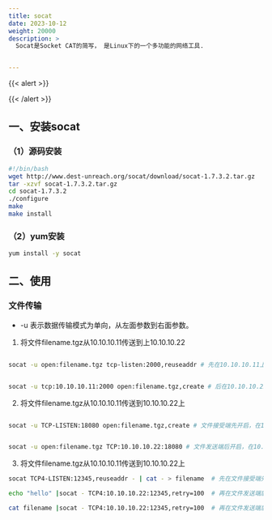 ```yaml
---
title: socat
date: 2023-10-12
weight: 20000
description: >
  Socat是Socket CAT的简写， 是Linux下的一个多功能的网络工具.


---
```


{{< alert >}}

{{< /alert >}}


## 一、安装socat

### （1）源码安装
```bash
#!/bin/bash
wget http://www.dest-unreach.org/socat/download/socat-1.7.3.2.tar.gz
tar -xzvf socat-1.7.3.2.tar.gz
cd socat-1.7.3.2
./configure
make
make install

```
### （2）yum安装

```bash
yum install -y socat
```

## 二、使用




### 文件传输
- -u 表示数据传输模式为单向，从左面参数到右面参数。

1. 将文件filename.tgz从10.10.10.11传送到上10.10.10.22
```bash

socat -u open:filename.tgz tcp-listen:2000,reuseaddr # 先在10.10.10.11上执行


socat -u tcp:10.10.10.11:2000 open:filename.tgz,create # 后在10.10.10.22上执行
```

2. 将文件filename.tgz从10.10.10.11传送到10.10.10.22上
```bash

socat -u TCP-LISTEN:18080 open:filename.tgz,create # 文件接受端先开启，在10.10.10.22上执行


socat -u open:filename.tgz TCP:10.10.10.22:18080 # 文件发送端后开启，在10.10.10.11上执行
```



3. 将文件filename.tgz从10.10.10.11传送到10.10.10.22上

```bash
socat TCP4-LISTEN:12345,reuseaddr - | cat - > filename  # 先在文件接受端先开启，10.10.10.22上执行

echo "hello" |socat - TCP4:10.10.10.22:12345,retry=100  # 再在文件发送端后开启，10.10.10.11上执行

cat filename |socat - TCP4:10.10.10.22:12345,retry=100  # 再在文件发送端后开启，10.10.10.11上执行

```





